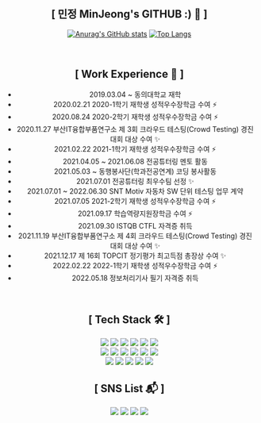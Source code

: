 <div align="center">
  
## [  민정 MinJeong's GITHUB :) 👋  ]
[![Anurag's GitHub stats](https://github-readme-stats.vercel.app/api?username=1DOX&show_icons=true&theme=dark)](https://github.com/anuraghazra/github-readme-stats)
[![Top Langs](https://github-readme-stats.vercel.app/api/top-langs/?username=1DOX&layout=compact&theme=dark)](https://github.com/anuraghazra/github-readme-stats)

<br>
  
## [  Work Experience 🤹‍  ]
- 2019.03.04 ~ 동의대학교 재학
- 2020.02.21 2020-1학기 재학생 성적우수장학금 수여 ⚡
- 2020.08.24 2020-2학기 재학생 성적우수장학금 수여 ⚡
- 2020.11.27 부산IT융합부품연구소 제 3회 크라우드 테스팅(Crowd Testing) 경진대회 대상 수여 ✨
- 2021.02.22 2021-1학기 재학생 성적우수장학금 수여 ⚡
- 2021.04.05 ~ 2021.06.08 전공튜터링 멘토 활동
- 2021.05.03 ~ 동행봉사단(학과전공연계) 코딩 봉사활동
- 2021.07.01 전공튜터링 최우수팀 선정 ✨
- 2021.07.01 ~ 2022.06.30 SNT Motiv 자동차 SW 단위 테스팅 업무 계약
- 2021.07.05 2021-2학기 재학생 성적우수장학금 수여 ⚡
- 2021.09.17 학습역량지원장학금 수여 ⚡
- 2021.09.30 ISTQB CTFL 자격증 취득
- 2021.11.19 부산IT융합부품연구소 제 4회 크라우드 테스팅(Crowd Testing) 경진대회 대상 수여 ✨
- 2021.12.17 제 16회 TOPCIT 정기평가 최고득점 총장상 수여 ✨
- 2022.02.22 2022-1학기 재학생 성적우수장학금 수여 ⚡
- 2022.05.18 정보처리기사 필기 자격증 취득

<br>
  
## [  Tech Stack 🛠  ]
  
<img src="https://img.shields.io/badge/Java-007396?style=for-the-badge&logo=Java&logoColor=white"/>
<img src="https://img.shields.io/badge/JavaScript-E7DF1E?style=for-the-badge&logo=JavaScript&logoColor=white"/>
<img src="https://img.shields.io/badge/MySQL-4479A1?style=for-the-badge&logo=MySQL&logoColor=white"/>
<img src="https://img.shields.io/badge/C-A8B9CC?style=for-the-badge&logo=C&logoColor=white"/>
<img src="https://img.shields.io/badge/C++-00599C?style=for-the-badge&logo=c%2B%2B&logoColor=white"/>
<img src="https://img.shields.io/badge/HTML5-E34F26?style=for-the-badge&logo=HTML5&logoColor=white"/>
<br>
<img src="https://img.shields.io/badge/Linux-FCC624?style=for-the-badge&logo=Linux&logoColor=white"/>
<img src="https://img.shields.io/badge/CSS3-1572B6?style=for-the-badge&logo=CSS3&logoColor=white"/>
<img src="https://img.shields.io/badge/Android-3DDC84?style=for-the-badge&logo=AndroidStudio&logoColor=white"/>
<img src="https://img.shields.io/badge/Arduino-00979D?style=for-the-badge&logo=Arduino&logoColor=white"/>
<img src="https://img.shields.io/badge/PHP-777BB4?style=for-the-badge&logo=PHP&logoColor=white"/>
<img src="https://img.shields.io/badge/Python-3776AB?style=for-the-badge&logo=Python&logoColor=white"/>
<br>
<img src="https://img.shields.io/badge/ROS-22314E?style=for-the-badge&logo=ROS&logoColor=white"/>
<img src="https://img.shields.io/badge/OpenCV-5C3EE8?style=for-the-badge&logo=OpenCV&logoColor=white"/>
<img src="https://img.shields.io/badge/Pro*C-F80000?style=for-the-badge&logo=Oracle&logoColor=white"/>
<img src="https://img.shields.io/badge/MFC-00599C?style=for-the-badge&logo=c%2B%2B&logoColor=white"/>
<img src="https://img.shields.io/badge/Photoshop-31A8FF?style=for-the-badge&logo=AdobePhotoshop&logoColor=white"/>
  
<br>
  
## [  SNS List :mailbox_with_mail:  ]

<a href="https://www.instagram.com/mxnxeonx/" target="_blank"><img src="https://img.shields.io/badge/@mxnxeonx-E4405F?style=for-the-badge&logo=Instagram&logoColor=white"/></a>
<img src="https://img.shields.io/badge/@veta23-FFCD00?style=for-the-badge&logo=KakaoTalk&logoColor=white"/>
<img src="https://img.shields.io/badge/idox23@naver.com-03C75A?style=for-the-badge&logo=Naver&logoColor=white"/>
<img src="https://img.shields.io/badge/1DOX%231208-5865F2?style=for-the-badge&logo=Discord&logoColor=white"/>
  
</div>
